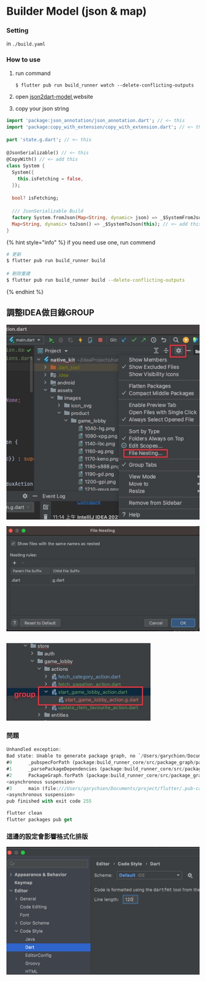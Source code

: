 # Builder Model \(json & map\)

### Setting

in `./build.yaml`

### How to use

1. run command

   ```text
   $ flutter pub run build_runner watch --delete-conflicting-outputs
   ```

2. open [json2dart-model ](https://imagine10255.github.io/json2dart-model/)website
3.  copy your json string

```dart
import 'package:json_annotation/json_annotation.dart'; // <~ this
import 'package:copy_with_extension/copy_with_extension.dart'; // <~ this

part 'state.g.dart'; // <~ this

@JsonSerializable() // <~ this
@CopyWith() // <~ add this
class System {
  System({
    this.isFetching = false,
  });

  bool? isFetching;
 
  /// JsonSerializable Build
  factory System.fromJson(Map<String, dynamic> json) => _$SystemFromJson(json); // <~ add this
  Map<String, dynamic> toJson() => _$SystemToJson(this); // <~ add this
}
```

{% hint style="info" %}
if you need use one, run commend

```bash
# 更新
$ flutter pub run build_runner build

# 刪除重建
$ flutter pub run build_runner build --delete-conflicting-outputs
```
{% endhint %}

## 調整IDEA做目錄GROUP

![](../.gitbook/assets/cleanshot-2021-08-06-at-14.42.20.jpg)



![](../.gitbook/assets/cleanshot-2021-08-06-at-14.45.14.jpg)

```dart

```

![](../.gitbook/assets/cleanshot-2021-08-06-at-14.44.32.jpg)

### 問題

```dart
Unhandled exception:
Bad state: Unable to generate package graph, no `/Users/garychien/Documents/project/flutter-native-kit/.dart_tool/flutter_gen/pubspec.yaml` found.
#0      _pubspecForPath (package:build_runner_core/src/package_graph/package_graph.dart:232:5)
#1      _parsePackageDependencies (package:build_runner_core/src/package_graph/package_graph.dart:206:21)
#2      PackageGraph.forPath (package:build_runner_core/src/package_graph/package_graph.dart:101:33)
<asynchronous suspension>
#3      main (file:///Users/garychien/Documents/project/flutter/.pub-cache/hosted/pub.dartlang.org/build_runner-2.0.5/bin/build_runner.dart:27:30)
<asynchronous suspension>
pub finished with exit code 255
```

```dart
flutter clean
flutter packages pub get
```

### 這邊的設定會影響格式化排版

![](../.gitbook/assets/cleanshot-2021-08-30-at-20.59.52-2x.jpg)

